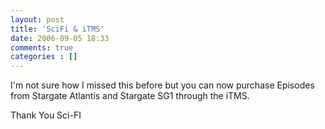 ```yaml
---
layout: post
title: 'SciFi & iTMS'
date: 2006-09-05 18:33
comments: true
categories : []
---  
```


I'm not sure how I missed this before but you can now purchase Episodes from Stargate Atlantis and Stargate SG1 through the iTMS.

Thank You Sci-FI

